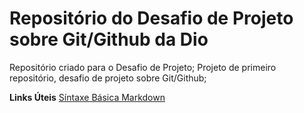 # Repositório do Desafio de Projeto sobre Git/Github da Dio
Repositório criado para o Desafio de Projeto;
Projeto de primeiro repositório, desafio de projeto sobre Git/Github;

**Links Úteis**
[Síntaxe Básica Markdown](https://www.markdownguide.org/basic-syntax/)
